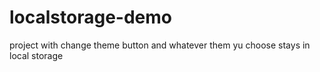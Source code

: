 # localstorage-demo

project with change theme button and whatever them yu choose stays in local storage

